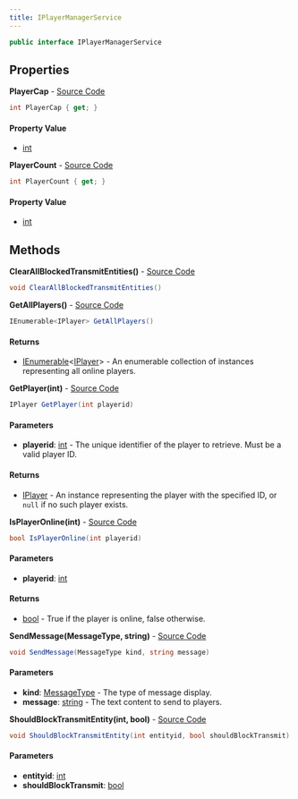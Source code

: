 ```yaml
---
title: IPlayerManagerService
---
```


```csharp
public interface IPlayerManagerService
```

## Properties

**PlayerCap** - [Source Code](https://github.com/swiftly-solution/swiftlys2/blob/master/managed/src/SwiftlyS2.Shared/Modules/Players/IPlayerManager.cs#L19)

```csharp
int PlayerCap { get; }
```

#### Property Value

- [int](https://learn.microsoft.com/dotnet/api/system.int32)

**PlayerCount** - [Source Code](https://github.com/swiftly-solution/swiftlys2/blob/master/managed/src/SwiftlyS2.Shared/Modules/Players/IPlayerManager.cs#L14)

```csharp
int PlayerCount { get; }
```

#### Property Value

- [int](https://learn.microsoft.com/dotnet/api/system.int32)

## Methods

**ClearAllBlockedTransmitEntities()** - [Source Code](https://github.com/swiftly-solution/swiftlys2/blob/master/managed/src/SwiftlyS2.Shared/Modules/Players/IPlayerManager.cs#L36)

```csharp
void ClearAllBlockedTransmitEntities()
```

**GetAllPlayers()** - [Source Code](https://github.com/swiftly-solution/swiftlys2/blob/master/managed/src/SwiftlyS2.Shared/Modules/Players/IPlayerManager.cs#L50)

```csharp
IEnumerable<IPlayer> GetAllPlayers()
```

#### Returns

- [IEnumerable](https://learn.microsoft.com/dotnet/api/system.collections.generic.ienumerable-1)<[IPlayer](/docs/api/shared/services/iplayer)> - An enumerable collection of <xref href="SwiftlyS2.Shared.Services.IPlayer" data-throw-if-not-resolved="false"></xref> instances representing all online players.

**GetPlayer(int)** - [Source Code](https://github.com/swiftly-solution/swiftlys2/blob/master/managed/src/SwiftlyS2.Shared/Modules/Players/IPlayerManager.cs#L44)

```csharp
IPlayer GetPlayer(int playerid)
```

#### Parameters

- **playerid**: [int](https://learn.microsoft.com/dotnet/api/system.int32) - The unique identifier of the player to retrieve. Must be a valid player ID.

#### Returns

- [IPlayer](/docs/api/shared/services/iplayer) - An <xref href="SwiftlyS2.Shared.Services.IPlayer" data-throw-if-not-resolved="false"></xref> instance representing the player with the specified ID, or <code>null</code> if no such
    player exists.

**IsPlayerOnline(int)** - [Source Code](https://github.com/swiftly-solution/swiftlys2/blob/master/managed/src/SwiftlyS2.Shared/Modules/Players/IPlayerManager.cs#L9)

```csharp
bool IsPlayerOnline(int playerid)
```

#### Parameters

- **playerid**: [int](https://learn.microsoft.com/dotnet/api/system.int32)

#### Returns

- [bool](https://learn.microsoft.com/dotnet/api/system.boolean) - True if the player is online, false otherwise.

**SendMessage(MessageType, string)** - [Source Code](https://github.com/swiftly-solution/swiftlys2/blob/master/managed/src/SwiftlyS2.Shared/Modules/Players/IPlayerManager.cs#L26)

```csharp
void SendMessage(MessageType kind, string message)
```

#### Parameters

- **kind**: [MessageType](/docs/api/shared/services/messagetype) - The type of message display.
- **message**: [string](https://learn.microsoft.com/dotnet/api/system.string) - The text content to send to players.

**ShouldBlockTransmitEntity(int, bool)** - [Source Code](https://github.com/swiftly-solution/swiftlys2/blob/master/managed/src/SwiftlyS2.Shared/Modules/Players/IPlayerManager.cs#L31)

```csharp
void ShouldBlockTransmitEntity(int entityid, bool shouldBlockTransmit)
```

#### Parameters

- **entityid**: [int](https://learn.microsoft.com/dotnet/api/system.int32)
- **shouldBlockTransmit**: [bool](https://learn.microsoft.com/dotnet/api/system.boolean)

